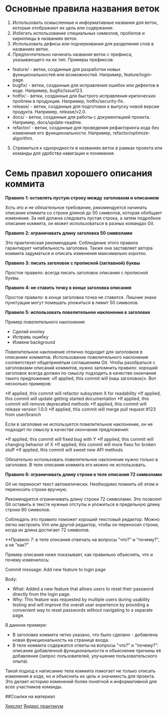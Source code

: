 # Основные правила названия веток

1. Использовать осмысленные и информативные названия для веток, которые отображают их цель или содержание.
2. Избегать использование специальных символов, пробелов и кириллицы в названиях веток.
3. Использовать дефисы или подчеркивания для разделения слов в названиях веток.
4. Предпочтительно начинать названия веток с префикса, указывающего на их тип. Примеры префиксов:

* feature/ - ветки, созданные для разработки новых функциональностей или возможностей. Например, feature/login-page.
* bugfix/ - ветки, созданные для исправления ошибок или дефектов в коде. Например, bugfix/issue123.
* hotfix/ - ветки, созданные для быстрого исправления критических проблем в продукции. Например, hotfix/security-fix.
* release/ - ветки, созданные для подготовки к выпуску новой версии продукта. Например, release/v2.0.
* docs/ - ветки, созданные для работы с документацией проекта. Например, docs/update-readme.
* refactor/ - ветки, созданные для проведения рефакторинга кода без изменения его функциональности. Например, refactor/optimize-algorithm.

5. Стремиться к однородности в названиях веток в рамках проекта или команды для удобства навигации и понимания.

# Семь правил хорошего описания коммита

**Правило 1: оставлять пустую строку между заголовком и описанием**

Хоть это и не обязательное требование, рекомендуется начинать описание клммита со строки длиной до 50 символов, которая обобщает изменения. За ней должна следовать пустая строка, а затем подробное описание коммита, он может использоваться в разных командах Git.

**Правило 2: ограничивать длину заголовка 50 символами**

Это практическая рекомендация. Соблюдение этого правила гарантирует читабельность заголовка. Также она заставляет автора коммита задуматься и описать изменения максимально коротко.

**Правило 3: писать заголовок с прописной (заглавной) буквы**

Простое правило: всегда писать заголовок описания с прописной буквы.

**Правило 4: не ставить точку в конце заголовка описания**

Простое правило: в конце заголовка точка не ставится. Лишние знаки пунктуации могут помешать уложиться в лимит 50 символов.

**Правило 5: использовать повелительное наклонение в заголовке**

Пример повелительного наклонения:

* Сделай кнопку
* Исправь ошибку
* Измени background
    
Повелительное наклонение отлично подходит для заголовков в описаниях коммитов. Использование повелительного наклонения соответствует общепринятым соглашениям Git.
Чтобы разобраться с заголовками описаний коммитов, нужно запомнить правило: хороший заголовок всегда должен по смыслу подходить в качестве окончания такого предложения: «If applied, this commit will (наш заголовок)». Вот несколько примеров:

*If applied, this commit will refactor subsystem X for readability
*If applied, this commit will update getting started documentation
*If applied, this commit will remove deprecated methods
*If applied, this commit will release version 1.0.0
*If applied, this commit will merge pull request #123 from user/branch

Если в заголовке не используется повелительное наклонение, он не подходит по смыслу в качестве окончания предложения:

*If applied, this commit will fixed bug with Y
*If applied, this commit will changing behavior of X
*If applied, this commit will more fixes for broken stuff
*If applied, this commit will sweet new API methods

Обязательно использовать повелительное наклонение нужно только в заголовке. В теле описания коммита его можно не использовать.

**Правило 6: ограничивать длину строки в теле описания 72 символами**

Git не переносит текст автоматически. Необходимо помнить об этом и переносить строки вручную.

Рекомендуется ограничивать длину строки 72 символами. Это позволит Git оставить в тексте нужные отступы и уложиться в предельную длину строки 80 символов.

Соблюдать это правило поможет хороший текстовый редактор. Можно легко настроить Vim или другой редактор, чтобы он переносил строки, когда их длина достигает 72 символов.

**Правило 7: в теле описания отвечать на вопросы "что?" и "почему?", а не "как?"

Пример описания ниже показывает, как правильно объяснять, что  и почему изменилось:

Commit message: Add new feature to login page

Body:
* What: Added a new feature that allows users to reset their password directly from the login page.
* Why: This feature was requested by multiple users during usability testing and will improve the overall user experience by providing a convenient way to reset passwords without navigating to a separate page.

В данном примере:
* В заголовке коммита четко указано, что было сделано - добавлена новая функциональность на странице входа.
* В теле коммита содержатся ответы на вопросы "что?" и "почему?": описание добавленной функциональности и объяснение причины её добавления (запрос пользователей, улучшение пользовательского опыта).

Такой подход к написанию тела коммита помогает не только описать изменения в коде, но и объяснить их цель и значимость для проекта. Это делает историю изменений более понятной и информативной для всех участников команды.

##Ссылки на материал

[Хекслет](https://ru.hexlet.io/blog/posts/git-commit-message)
[Яндекс практикум](https://practicum.yandex.ru/trainer/git-basics/lesson/c6b9607c-e8bc-4446-89f9-c74522c3492f/)
